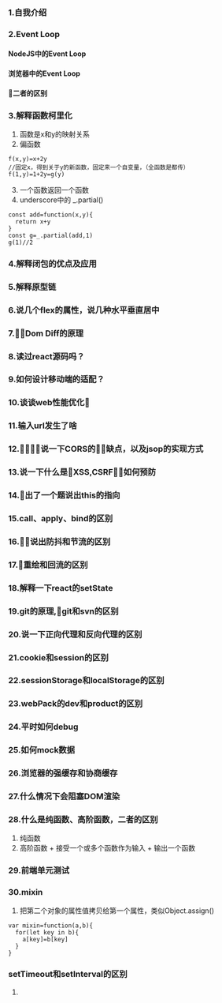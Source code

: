 ### 1.自我介绍
### 2.Event Loop
  #### NodeJS中的Event Loop
  #### 浏览器中的Event Loop
  #### 二者的区别
### 3.解释函数柯里化
  1. 函数是x和y的映射关系
  2. 偏函数
  ```
  f(x,y)=x+2y
  //固定x，得到关于y的新函数，固定来一个自变量，（全函数是都传）
  f(1,y)=1+2y=g(y)
  ```
  3. 一个函数返回一个函数
  4. underscore中的 _.partial()
  ```
  const add=function(x,y){
    return x+y
  }
  const g=_.partial(add,1)
  g(1)//2
  ```
### 4.解释闭包的优点及应用
### 5.解释原型链
### 6.说几个flex的属性，说几种水平垂直居中
### 7.Dom Diff的原理
### 8.读过react源码吗？
### 9.如何设计移动端的适配？
### 10.谈谈web性能优化
### 11.输入url发生了啥
### 12.说一下CORS的缺点，以及jsop的实现方式
### 13.说一下什么是XSS,CSRF，如何预防
### 14.出了一个题说出this的指向
### 15.call、apply、bind的区别
### 16.说出防抖和节流的区别
### 17.重绘和回流的区别
### 18.解释一下react的setState
### 19.git的原理,git和svn的区别
### 20.说一下正向代理和反向代理的区别
### 21.cookie和session的区别
### 22.sessionStorage和localStorage的区别
### 23.webPack的dev和product的区别
### 24.平时如何debug
### 25.如何mock数据
### 26.浏览器的强缓存和协商缓存
### 27.什么情况下会阻塞DOM渲染
### 28.什么是纯函数、高阶函数，二者的区别
  1. 纯函数
  2. 高阶函数
    + 接受一个或多个函数作为输入
    + 输出一个函数
### 29.前端单元测试
### 30.mixin
  1. 把第二个对象的属性值拷贝给第一个属性，类似Object.assign()
  ```
  var mixin=function(a,b){
    for(let key in b){
      a[key]=b[key]
    }
  }
  ```
### setTimeout和setInterval的区别
  1. 

